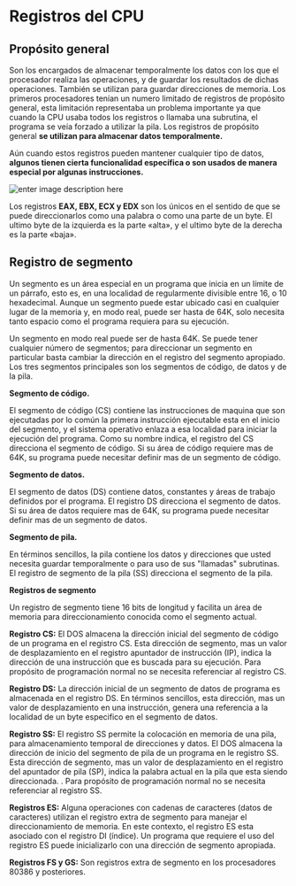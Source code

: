 
# Registros del CPU

## Propósito general

Son los encargados de almacenar temporalmente los datos con los que el procesador realiza las operaciones, y de guardar los resultados de dichas operaciones. También se utilizan para guardar direcciones de memoria. Los primeros procesadores tenían un numero limitado de registros de propósito general, esta limitación representaba un problema importante ya que cuando la CPU usaba todos los registros o llamaba una subrutina, el programa se veía forzado a utilizar la pila. Los registros de propósito general **se utilizan para almacenar datos temporalmente.**

 Aún cuando estos registros pueden mantener cualquier tipo de datos,  **algunos tienen cierta funcionalidad específica o son usados de manera especial por algunas instrucciones.**

![enter image description here](https://i.imgur.com/fCE2lhs.png)

Los registros **EAX, EBX, ECX y EDX**  son los únicos en el sentido de que se puede direccionarlos como una palabra o como una parte de un byte. El ultimo byte de la izquierda es la parte «alta», y el ultimo byte de la derecha es la parte «baja».


## Registro de segmento

Un segmento es un área especial en un programa que inicia en un límite de un párrafo, esto es, en una localidad de regularmente divisible entre 16, o 10 hexadecimal. Aunque un segmento puede estar ubicado casi en cualquier lugar de la memoria y, en modo real, puede ser hasta de 64K, solo necesita tanto espacio como el programa requiera para su ejecución.

Un segmento en modo real puede ser de hasta 64K. Se puede tener cualquier número de segmentos; para direccionar un segmento en particular basta cambiar la dirección en el registro del segmento apropiado. Los tres segmentos principales son los segmentos de código, de datos y de la pila.

**Segmento de código.**

El segmento de código (CS) contiene las instrucciones de maquina que son ejecutadas por lo común la primera instrucción ejecutable esta en el inicio del segmento, y el sistema operativo enlaza a esa localidad para iniciar la ejecución del programa. Como su nombre indica, el registro del CS direcciona el segmento de código. Si su área de código requiere mas de 64K, su programa puede necesitar definir mas de un segmento de código.

**Segmento de datos.**

El segmento de datos (DS) contiene datos, constantes y áreas de trabajo definidos por el programa. El registro DS direcciona el segmento de datos. Si su área de datos requiere mas de 64K, su programa puede necesitar definir mas de un segmento de datos.

**Segmento de pila.**  

En términos sencillos, la pila contiene los datos y direcciones que usted necesita guardar temporalmente o para uso de sus "llamadas" subrutinas. El registro de segmento de la pila (SS) direcciona el segmento de la pila.

**Registros de segmento**

Un registro de segmento tiene 16 bits de longitud y facilita un área de memoria para direccionamiento conocida como el segmento actual.

**Registro CS:** El DOS almacena la dirección inicial del segmento de código de un programa en el registro CS. Esta dirección de segmento, mas un valor de desplazamiento en el registro apuntador de instrucción (IP), indica la dirección de una instrucción que es buscada para su ejecución. Para propósito de programación normal no se necesita referenciar al registro CS.

**Registro DS:** La dirección inicial de un segmento de datos de programa es almacenada en el registro DS. En términos sencillos, esta dirección, mas un valor de desplazamiento en una instrucción, genera una referencia a la localidad de un byte especifico en el segmento de datos.

**Registro SS:** El registro SS permite la colocación en memoria de una pila, para almacenamiento temporal de direcciones y datos. El DOS almacena la dirección de inicio del segmento de pila de un programa en le registro SS. Esta dirección de segmento, mas un valor de desplazamiento en el registro del apuntador de pila (SP), indica la palabra actual en la pila que esta siendo direccionada. . Para propósito de programación normal no se necesita referenciar al registro SS.

**Registros ES:** Alguna operaciones con cadenas de caracteres (datos de caracteres) utilizan el registro extra de segmento para manejar el direccionamiento de memoria. En este contexto, el registro ES esta asociado con el registro DI (índice). Un programa que requiere el uso del registro ES puede inicializarlo con una dirección de segmento apropiada.

**Registros FS y GS:** Son registros extra de segmento en los procesadores 80386 y posteriores.
